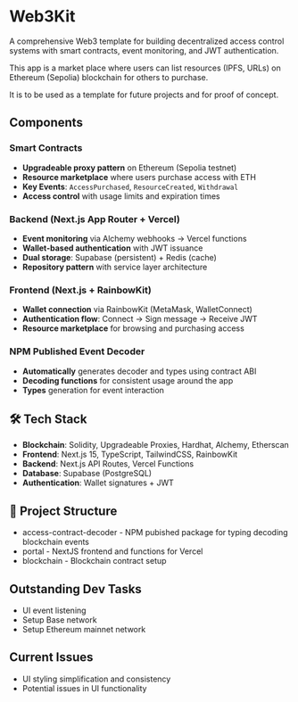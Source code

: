 # Web3Kit

A comprehensive Web3 template for building decentralized access control systems with smart contracts, event monitoring, and JWT authentication. 

This app is a market place where users can list resources (IPFS, URLs) on Ethereum (Sepolia) blockchain for others to purchase. 

It is to be used as a template for future projects and for proof of concept. 

## Components

### Smart Contracts
- **Upgradeable proxy pattern** on Ethereum (Sepolia testnet)
- **Resource marketplace** where users purchase access with ETH
- **Key Events**: `AccessPurchased`, `ResourceCreated`, `Withdrawal`
- **Access control** with usage limits and expiration times

### Backend (Next.js App Router + Vercel)
- **Event monitoring** via Alchemy webhooks → Vercel functions
- **Wallet-based authentication** with JWT issuance
- **Dual storage**: Supabase (persistent) + Redis (cache)
- **Repository pattern** with service layer architecture

### Frontend (Next.js + RainbowKit)
- **Wallet connection** via RainbowKit (MetaMask, WalletConnect)
- **Authentication flow**: Connect → Sign message → Receive JWT
- **Resource marketplace** for browsing and purchasing access

### NPM Published Event Decoder
- **Automatically** generates decoder and types using contract ABI
- **Decoding functions** for consistent usage around the app
- **Types** generation for event interaction

## 🛠️ Tech Stack

- **Blockchain**: Solidity, Upgradeable Proxies, Hardhat, Alchemy, Etherscan
- **Frontend**: Next.js 15, TypeScript, TailwindCSS, RainbowKit
- **Backend**: Next.js API Routes, Vercel Functions
- **Database**: Supabase (PostgreSQL)
- **Authentication**: Wallet signatures + JWT

## 📁 Project Structure

- access-contract-decoder - NPM pubished package for typing decoding blockchain events
- portal - NextJS frontend and functions for Vercel
- blockchain - Blockchain contract setup

## Outstanding Dev Tasks
- UI event listening 
- Setup Base network
- Setup Ethereum mainnet network

## Current Issues
- UI styling simplification and consistency
- Potential issues in UI functionality